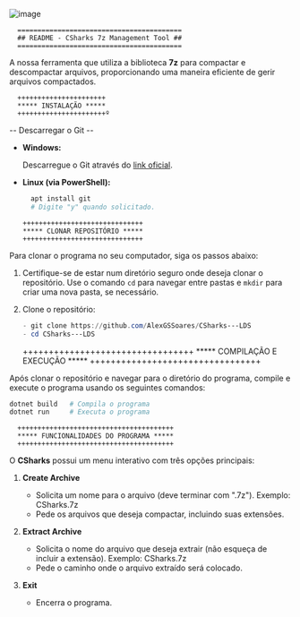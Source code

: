 ![image](https://github.com/AlexGSSoares/CSharks---LDS/assets/168682727/ad66d665-66a4-42a4-9ca2-e0d5f314e482)

      
      =========================================
      ## README - CSharks 7z Management Tool ##
      =========================================

A nossa ferramenta que utiliza a biblioteca **7z** para compactar e descompactar arquivos, proporcionando uma maneira eficiente de gerir arquivos compactados.

      ++++++++++++++++++++++
      ***** INSTALAÇÃO *****
      ++++++++++++++++++++++º

-- Descarregar o Git --
- **Windows:** 

	Descarregue o Git através do [link oficial](https://git-scm.com/download/win).

- **Linux (via PowerShell):**
  ```powershell
  	apt install git
  	# Digite "y" quando solicitado.
  ```
      ++++++++++++++++++++++++++++++
      ***** CLONAR REPOSITÓRIO *****
      ++++++++++++++++++++++++++++++

Para clonar o programa no seu computador, siga os passos abaixo:

1. Certifique-se de estar num diretório seguro onde deseja clonar o repositório. Use o comando `cd` para navegar entre pastas e `mkdir` para criar uma nova pasta, se necessário.

2. Clone o repositório:
   ```powershell
   - git clone https://github.com/AlexGSSoares/CSharks---LDS
   - cd CSharks---LDS
   ```
      +++++++++++++++++++++++++++++++++
      ***** COMPILAÇÃO E EXECUÇÃO *****
      +++++++++++++++++++++++++++++++++

Após clonar o repositório e navegar para o diretório do programa, compile e execute o programa usando os seguintes comandos:

```powershell
dotnet build   # Compila o programa
dotnet run     # Executa o programa
```
      +++++++++++++++++++++++++++++++++++++++
      ***** FUNCIONALIDADES DO PROGRAMA *****
      +++++++++++++++++++++++++++++++++++++++

O **CSharks** possui um menu interativo com três opções principais:

1. **Create Archive**
   - Solicita um nome para o arquivo (deve terminar com ".7z"). Exemplo: CSharks.7z
   - Pede os arquivos que deseja compactar, incluindo suas extensões.

2. **Extract Archive**
   - Solicita o nome do arquivo que deseja extrair (não esqueça de incluir a extensão). Exemplo: CSharks.7z
   - Pede o caminho onde o arquivo extraído será colocado.

3. **Exit**
   - Encerra o programa.
